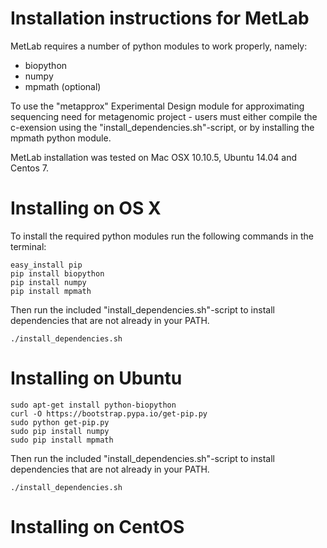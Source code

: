 Installation instructions for MetLab
===============================

MetLab requires a number of python modules to work properly, namely:

  * biopython
  * numpy
  * mpmath (optional)

To use the "metapprox" Experimental Design module for approximating sequencing
need for metagenomic project - users must either compile the c-exension using
the "install_dependencies.sh"-script, or by installing the mpmath python module.

MetLab installation was tested on Mac OSX 10.10.5, Ubuntu 14.04 and Centos 7.

Installing on OS X
==================

To install the required python modules run the following commands in the
terminal:

    easy_install pip
    pip install biopython
    pip install numpy
    pip install mpmath

Then run the included "install_dependencies.sh"-script to install dependencies
that are not already in your PATH.

    ./install_dependencies.sh

Installing on Ubuntu
===================

    sudo apt-get install python-biopython  
    curl -O https://bootstrap.pypa.io/get-pip.py
    sudo python get-pip.py
    sudo pip install numpy
    sudo pip install mpmath

Then run the included "install_dependencies.sh"-script to install dependencies
that are not already in your PATH.

    ./install_dependencies.sh

Installing on CentOS
===================
